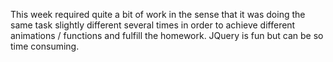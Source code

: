 This week required quite a bit of work in the sense that it was doing the same task slightly different several
times in order to achieve different animations / functions and fulfill the homework. JQuery is fun but can
be so time consuming.
